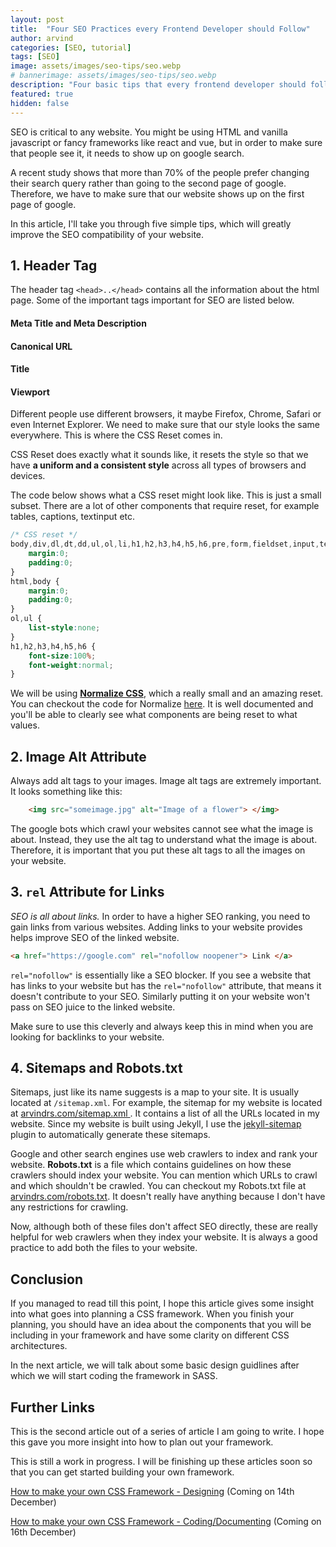```yaml
---
layout: post
title:  "Four SEO Practices every Frontend Developer should Follow"
author: arvind
categories: [SEO, tutorial]
tags: [SEO]
image: assets/images/seo-tips/seo.webp
# bannerimage: assets/images/seo-tips/seo.webp
description: "Four basic tips that every frontend developer should follow and put into practice"
featured: true
hidden: false
---
```



SEO is critical to any website. You might be using HTML and vanilla javascript or fancy frameworks like react and vue, but in order to make sure that people see it, it needs to show up on google search.

A recent study shows that more than 70% of the people prefer changing their search query rather than going to the second page of google. Therefore, we have to make sure that our website shows up on the first page of google.

In this article, I'll take you through five simple tips, which will greatly improve the SEO compatibility of your website.


## 1. Header Tag

The header tag `<head>..</head>` contains all the information about the html page. Some of the important tags important for SEO are listed below.

#### Meta Title and Meta Description
#### Canonical URL
#### Title
#### Viewport


Different people use different browsers, it maybe Firefox, Chrome, Safari or even Internet Explorer. We need to make sure that our style looks the same everywhere. This is where the CSS Reset comes in.

CSS Reset does exactly what it sounds like, it resets the style so that we have **a uniform and a consistent style** across all types of browsers and devices.

The code below shows what a CSS reset might look like. This is just a small subset. There are a lot of other components that require reset, for example tables, captions, textinput etc.

```css
/* CSS reset */
body,div,dl,dt,dd,ul,ol,li,h1,h2,h3,h4,h5,h6,pre,form,fieldset,input,textarea,p,blockquote,th,td { 
    margin:0;
    padding:0;
}
html,body {
    margin:0;
    padding:0;
}
ol,ul {
    list-style:none;
}
h1,h2,h3,h4,h5,h6 {
    font-size:100%;
    font-weight:normal;
}
```

We will be using <a href="https://necolas.github.io/normalize.css/" target="_blank" rel="nofollow">**Normalize CSS**</a>, which a really small and an amazing reset. You can checkout the code for Normalize <a href="https://github.com/necolas/normalize.css/blob/master/normalize.css" target="_blank" rel="nofollow">here</a>. It is well documented and you'll be able to clearly see what components are being reset to what values.

## 2. Image Alt Attribute

Always add alt tags to your images. Image alt tags are extremely important. It looks something like this:

```html
    <img src="someimage.jpg" alt="Image of a flower"> </img>
```
The google bots which crawl your websites cannot see what the image is about. Instead, they use the alt tag to understand what the image is about. Therefore, it is important that you put these alt tags to all the images on your website.

## 3. `rel` Attribute for Links

<i>SEO is all about links.</i> In order to have a higher SEO ranking, you need to gain links from various websites. Adding links to your website provides helps improve SEO of the linked website.

```html
<a href="https://google.com" rel="nofollow noopener"> Link </a>
```

`rel="nofollow"` is essentially like a SEO blocker. If you see a website that has links to your website but has the `rel="nofollow"` attribute, that means it doesn't contribute to your SEO. Similarly putting it on your website won't pass on SEO juice to the linked website. 

Make sure to use this cleverly and always keep this in mind when you are looking for backlinks to your website.

## 4. Sitemaps and Robots.txt

Sitemaps, just like its name suggests is a map to your site. It is usually located at `/sitemap.xml`. For example, the sitemap for my website is located at <a href="https://www.arvindrs.com/sitemap.xml" target="_blank"> arvindrs.com/sitemap.xml </a>. It contains a list of all the URLs located in my website. 
Since my website is built using Jekyll, I use the <a href="https://github.com/jekyll/jekyll-sitemap" target="_blank">jekyll-sitemap</a> plugin to automatically generate these sitemaps.

Google and other search engines use web crawlers to index and rank your website. <b>Robots.txt</b> is a file which contains guidelines on how these crawlers should index your website. You can mention which URLs to crawl and which shouldn't be crawled. You can checkout my Robots.txt file at <a href="https://arvindrs.com/robots.txt" target="_blank">arvindrs.com/robots.txt</a>. It doesn't really have anything because I don't have any restrictions for crawling.

Now, although both of these files don't affect SEO directly, these are really helpful for web crawlers when they index your website. It is always a good practice to add both the files to your website.


## Conclusion

If you managed to read till this point, I hope this article gives some insight into what goes into planning a CSS framework. When you finish your planning, you should have an idea about the components that you will be including in your framework and have some clarity on different CSS architectures. 

In the next article, we will talk about some basic design guidlines after which we will start coding the framework in SASS.

## Further Links

This is the second article out of a series of article I am going to write. I hope this gave you more insight into how to plan out your framework.

This is still a work in progress. I will be finishing up these articles soon so that you can get started building your own framework.

<a href="javascript:void(0)">How to make your own CSS Framework - Designing</a> (Coming on 14th December)

<a href="javascript:void(0)">How to make your own CSS Framework - Coding/Documenting</a> (Coming on 16th December)